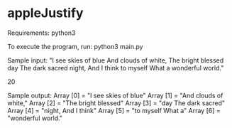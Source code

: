 # appleJustify

Requirements:
python3

To execute the program, run:
python3 main.py


Sample input: 
"I see skies of blue And clouds of white, The bright blessed day The dark sacred night, And I think to myself What a wonderful world."

20


Sample output:
Array [0] = "I  see skies of blue"
Array [1] = "And clouds of white,"
Array [2] = "The  bright  blessed"
Array [3] = "day  The dark sacred"
Array [4] = "night,  And  I think"
Array [5] = "to   myself  What  a"
Array [6] = "wonderful     world."
